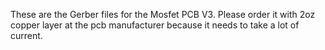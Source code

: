 These are the Gerber files for the Mosfet PCB V3. Please order it with 2oz copper layer at the pcb manufacturer because it needs to take a lot of current.
